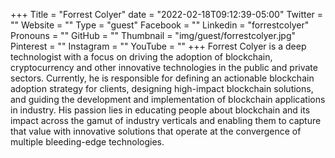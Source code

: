 +++
Title = "Forrest Colyer"
date = "2022-02-18T09:12:39-05:00"
Twitter = ""
Website = ""
Type = "guest"
Facebook = ""
Linkedin = "forrestcolyer"
Pronouns = ""
GitHub = ""
Thumbnail = "img/guest/forrestcolyer.jpg"
Pinterest = ""
Instagram = ""
YouTube = ""
+++
Forrest Colyer is a deep technologist with a focus on driving the adoption of blockchain, cryptocurrency and other innovative technologies in the public and private sectors. Currently, he is responsible for defining an actionable blockchain adoption strategy for clients, designing high-impact blockchain solutions, and guiding the development and implementation of blockchain applications in industry. His passion lies in educating people about blockchain and its impact across the gamut of industry verticals and enabling them to capture that value with innovative solutions that operate at the convergence of multiple bleeding-edge technologies. 
